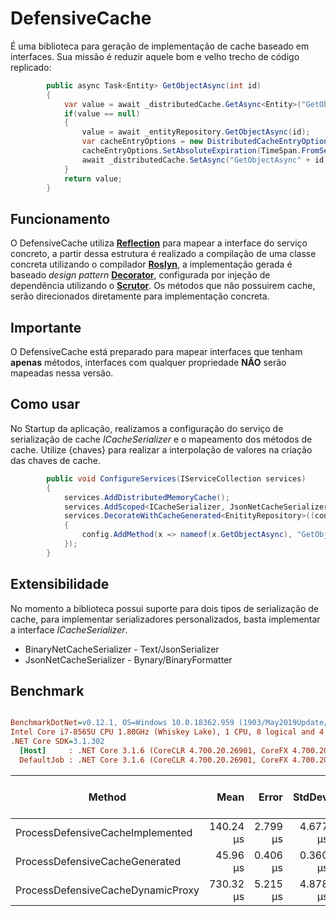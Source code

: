 # DefensiveCache
É uma biblioteca para geração de implementação de cache baseado em interfaces. Sua missão é reduzir aquele bom e velho trecho de código replicado:
```csharp
        public async Task<Entity> GetObjectAsync(int id)
        {
            var value = await _distributedCache.GetAsync<Entity>("GetObjectAsync" + id);
            if(value == null)
            {
                value = await _entityRepository.GetObjectAsync(id);
                var cacheEntryOptions = new DistributedCacheEntryOptions();
                cacheEntryOptions.SetAbsoluteExpiration(TimeSpan.FromSeconds(1000));
                await _distributedCache.SetAsync("GetObjectAsync" + id, value, cacheEntryOptions);
            }
            return value;
        }
```

## Funcionamento
O DefensiveCache utiliza [__Reflection__](https://docs.microsoft.com/en-us/dotnet/csharp/programming-guide/concepts/reflection) para mapear a interface do serviço concreto, a partir dessa estrutura é realizado a compilação de uma classe concreta utilizando o compilador [__Roslyn__](https://github.com/dotnet/roslyn), a implementação gerada é baseado _design pattern_ [__Decorator__](https://refactoring.guru/design-patterns/decorator), configurada por injeção de dependência utilizando o [__Scrutor__](https://github.com/khellang/Scrutor). Os métodos que não possuirem cache, serão direcionados diretamente para implementação concreta.

## Importante
O DefensiveCache está preparado para mapear interfaces que tenham __apenas__ métodos, interfaces com qualquer propriedade __NÃO__ serão mapeadas nessa versão.

## Como usar
No Startup da aplicação, realizamos a configuração do serviço de serialização de cache _ICacheSerializer_ e o mapeamento dos métodos de cache. Utilize {chaves} para realizar a interpolação de valores na criação das chaves de cache.

```csharp
        public void ConfigureServices(IServiceCollection services)
        {
            services.AddDistributedMemoryCache();
            services.AddScoped<ICacheSerializer, JsonNetCacheSerializer>();
            services.DecorateWithCacheGenerated<EnitityRepository>((config) =>
            {
                config.AddMethod(x => nameof(x.GetObjectAsync), "GetObjectAsync{id}", 60);
            });
        }
```

## Extensibilidade
No momento a biblioteca possui suporte para dois tipos de serialização de cache, para implementar serializadores personalizados, basta implementar a interface _ICacheSerializer_.
* BinaryNetCacheSerializer - Text/JsonSerializer
* JsonNetCacheSerializer - Bynary/BinaryFormatter

## Benchmark
``` ini

BenchmarkDotNet=v0.12.1, OS=Windows 10.0.18362.959 (1903/May2019Update/19H1)
Intel Core i7-8565U CPU 1.80GHz (Whiskey Lake), 1 CPU, 8 logical and 4 physical cores
.NET Core SDK=3.1.302
  [Host]     : .NET Core 3.1.6 (CoreCLR 4.700.20.26901, CoreFX 4.700.20.31603), X64 RyuJIT
  DefaultJob : .NET Core 3.1.6 (CoreCLR 4.700.20.26901, CoreFX 4.700.20.31603), X64 RyuJIT


```
|                            Method |      Mean |    Error |   StdDev | Completed Work Items | Lock Contentions |   Gen 0 | Gen 1 | Gen 2 | Allocated | Allocated native memory | Native memory leak |
|---------------------------------- |----------:|---------:|---------:|---------------------:|-----------------:|--------:|------:|------:|----------:|------------------------:|-------------------:|
|  ProcessDefensiveCacheImplemented | 140.24 μs | 2.799 μs | 4.677 μs |               0.0005 |                - | 28.0762 |     - |     - | 116.13 KB |                       - |                  - |
|    ProcessDefensiveCacheGenerated |  45.96 μs | 0.406 μs | 0.360 μs |               0.0001 |                - |  4.8828 |     - |     - |  20.18 KB |                       - |                  - |
| ProcessDefensiveCacheDynamicProxy | 730.32 μs | 5.215 μs | 4.878 μs |               0.0039 |                - | 70.3125 |     - |     - | 293.76 KB |                    0 KB |                  - |

